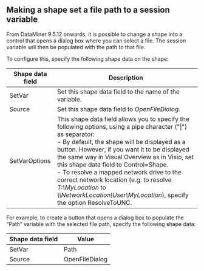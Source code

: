 ## Making a shape set a file path to a session variable

From DataMiner 9.5.12 onwards, it is possible to change a shape into a control that opens a dialog box where you can select a file. The session variable will then be populated with the path to that file.

To configure this, specify the following shape data on the shape:

| Shape data field | Description                                                                                                                                                                                                                                                                                                                                                                                                                                                                                                                                                                                                                                                                                                                                                                                                                            |
|------------------|----------------------------------------------------------------------------------------------------------------------------------------------------------------------------------------------------------------------------------------------------------------------------------------------------------------------------------------------------------------------------------------------------------------------------------------------------------------------------------------------------------------------------------------------------------------------------------------------------------------------------------------------------------------------------------------------------------------------------------------------------------------------------------------------------------------------------------------|
| SetVar           | Set this shape data field to the name of the variable.                                                                                                                                                                                                                                                                                                                                                                                                                                                                                                                                                                                                                                                                                                                                                                                 |
| Source           | Set this shape data field to *OpenFileDialog*.                                                                                                                                                                                                                                                                                                                                                                                                                                                                                                                                                                                                                                                                                                                                                              |
| SetVarOptions    | This shape data field allows you to specify the following options, using a pipe character ("\|") as separator:<br> -  By default, the shape will be displayed as a button. However, if you want it to be displayed the same way in Visual Overview as in Visio, set this shape data field to Control=Shape.<br> -  To resolve a mapped network drive to the correct network location (e.g. to resolve *T:\\MyLocation* to *\\\\NetworkLocation\\User\\MyLocation*), specify the option ResolveToUNC. |

For example, to create a button that opens a dialog box to populate the “Path” variable with the selected file path, specify the following shape data:

| Shape data field | Value          |
|------------------|----------------|
| SetVar           | Path           |
| Source           | OpenFileDialog |
